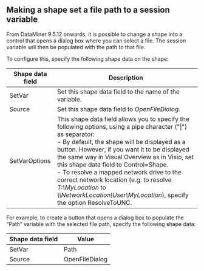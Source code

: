 ## Making a shape set a file path to a session variable

From DataMiner 9.5.12 onwards, it is possible to change a shape into a control that opens a dialog box where you can select a file. The session variable will then be populated with the path to that file.

To configure this, specify the following shape data on the shape:

| Shape data field | Description                                                                                                                                                                                                                                                                                                                                                                                                                                                                                                                                                                                                                                                                                                                                                                                                                            |
|------------------|----------------------------------------------------------------------------------------------------------------------------------------------------------------------------------------------------------------------------------------------------------------------------------------------------------------------------------------------------------------------------------------------------------------------------------------------------------------------------------------------------------------------------------------------------------------------------------------------------------------------------------------------------------------------------------------------------------------------------------------------------------------------------------------------------------------------------------------|
| SetVar           | Set this shape data field to the name of the variable.                                                                                                                                                                                                                                                                                                                                                                                                                                                                                                                                                                                                                                                                                                                                                                                 |
| Source           | Set this shape data field to *OpenFileDialog*.                                                                                                                                                                                                                                                                                                                                                                                                                                                                                                                                                                                                                                                                                                                                                              |
| SetVarOptions    | This shape data field allows you to specify the following options, using a pipe character ("\|") as separator:<br> -  By default, the shape will be displayed as a button. However, if you want it to be displayed the same way in Visual Overview as in Visio, set this shape data field to Control=Shape.<br> -  To resolve a mapped network drive to the correct network location (e.g. to resolve *T:\\MyLocation* to *\\\\NetworkLocation\\User\\MyLocation*), specify the option ResolveToUNC. |

For example, to create a button that opens a dialog box to populate the “Path” variable with the selected file path, specify the following shape data:

| Shape data field | Value          |
|------------------|----------------|
| SetVar           | Path           |
| Source           | OpenFileDialog |
